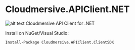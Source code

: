 # Cloudmersive.APIClient.NET
![alt text](https://github.com/Cloudmersive/Cloudmersive.APIClient.NET/blob/master/cmclient.png "Logo")
Cloudmersive API Client for .NET

Install on NuGet/Visual Studio:

```
Install-Package Cloudmersive.APIClient.ClientSDK
```

